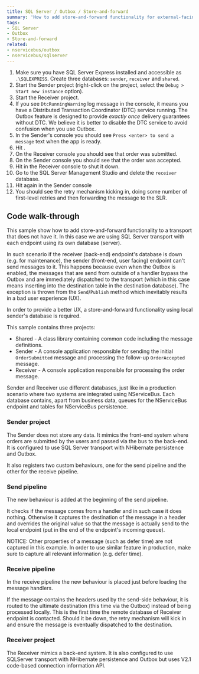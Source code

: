 ```yaml
---
title: SQL Server / Outbox / Store-and-forward
summary: 'How to add store-and-forward functionality for external-facing endpoints'
tags:
- SQL Server
- Outbox
- Store-and-forward
related:
- nservicebus/outbox
- nservicebus/sqlserver
---
```


 1. Make sure you have SQL Server Express installed and accessible as `.\SQLEXPRESS`. Create three databases: `sender`, `receiver` and `shared`.
 2. Start the Sender project (right-click on the project, select the `Debug > Start new instance` option). 
 3. Start the Receiver project.
 4. If you see `DtcRunningWarning` log message in the console, it means you have a Distributed Transaction Coordinator (DTC) service running. The Outbox feature is designed to provide *exactly once* delivery guarantees without DTC. We believe it is better to disable the DTC service to avoid confusion when you use Outbox.
 5. In the Sender's console you should see `Press <enter> to send a message` text when the app is ready. 
 6. Hit <enter>.
 7. On the Receiver console you should see that order was submitted.
 8. On the Sender console you should see that the order was accepted.
 9. Hit <enter> in the Receiver console to shut it down.
 10. Go to the SQL Server Management Studio and delete the `receiver` database.
 11. Hit <enter> again in the Sender console
 12. You should see the retry mechanism kicking in, doing some number of first-level retries and then forwarding the message to the SLR.

## Code walk-through

This sample show how to add store-and-forward functionality to a transport that does not have it. In this case we are using SQL Server transport with each endpoint using its own database (server).

In such scenario if the receiver (back-end) endpoint's database is down (e.g. for maintenance), the sender (front-end, user facing) endpoint can't send messages to it. This happens because even when the Outbox is enabled, the messages that are send from outside of a handler bypass the Outbox and are immediately dispatched to the transport (which in this case means inserting into the destination table in the destination database). The exception is thrown from the `Send`/`Publish` method which inevitably results in a bad user experience (UX).

In order to provide a better UX, a store-and-forward functionality using local sender's database is required. 

This sample contains three projects: 

 * Shared - A class library containing common code including the message definitions.
 * Sender - A console application responsible for sending the initial `OrderSubmitted` message and processing the follow-up `OrderAccepted` message.
 * Receiver - A console application responsible for processing the order message.

Sender and Receiver use different databases, just like in a production scenario where two systems are integrated using NServiceBus. Each database contains, apart from business data, queues for the NServiceBus endpoint and tables for NServiceBus persistence.


### Sender project
 
The Sender does not store any data. It mimics the front-end system where orders are submitted by the users and passed via the bus to the back-end. It is configured to use SQL Server transport with NHibernate persistence and Outbox.

<!-- import SenderConfiguration -->

It also registers two custom behaviours, one for the send pipeline and the other for the receive pipeline.

### Send pipeline

The new behaviour is added at the beginning of the send pipeline.

<!-- import OutboxLoopbackSendBehavior -->

It checks if the message comes from a handler and in such case it does nothing. Otherwise it captures the destination of the message in a header and overrides the original value so that the message is actually send to the local endpoint (put in the end of the endpoint's incoming queue).

NOTICE: Other properties of a message (such as defer time) are not captured in this example. In order to use similar feature in production, make sure to capture all relevant information (e.g. defer time).

### Receive pipeline

In the receive pipeline the new behaviour is placed just before loading the message handlers.

<!-- import OutboxLoopbackReceiveBehavior -->

If the message contains the headers used by the send-side behaviour, it is routed to the ultimate destination (this time via the Outbox) instead of being processed locally. This is the first time the remote database of Receiver endpoint is contacted. Should it be down, the retry mechanism will kick in and ensure the message is eventually dispatched to the destination.

### Receiver project

The Receiver mimics a back-end system. It is also configured to use SQLServer transport with NHibernate persistence and Outbox but uses V2.1 code-based connection information API.

<!-- import ReceiverConfiguration -->
